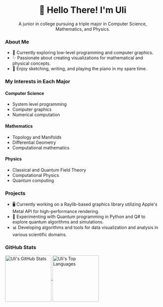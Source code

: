<h1 align="center">👋 Hello There! I'm Uli</h1>

<p align="center">A junior in college pursuing a triple major in Computer Science, Mathematics, and Physics.</p>

### About Me
- 🌱 Currently exploring low-level programming and computer graphics.
- ✨ Passionate about creating visualizations for mathematical and physical concepts.
- 🎨 Enjoy sketching, writing, and playing the piano in my spare time.

### My Interests in Each Major

#### Computer Science
- System level programming
- Computer graphics
- Numerical computation

#### Mathematics
- Topology and Manifolds
- Differential Geometry
- Computational mathematics

#### Physics
- Classical and Quantum Field Theory
- Computational Physics
- Quantum computing

### Projects
- 🖥️ Currently working on a Raylib-based graphics library utilizing Apple's Metal API for high-performance rendering.
- 🔬 Experimenting with Quantum programming in Python and Q# to explore quantum algorithms and simulations.
- 📊 Developing algorithms and tools for data visualization and analysis in various scientific domains.

### GitHub Stats
<a href="https://github.com/UlizesR/">
  <img height="150" align="center" src="https://github-readme-stats.vercel.app/api?username=Ulizesr&show_icons=true&theme=algolia" alt="Uli's GitHub Stats" />
</a>
<a href="https://github.com/UlizesR/">
  <img height="150" align="center" src="https://github-readme-stats.vercel.app/api/top-langs/?username=Ulizesr&layout=compact&theme=algolia" alt="Uli's Top Languages" />
</a>
